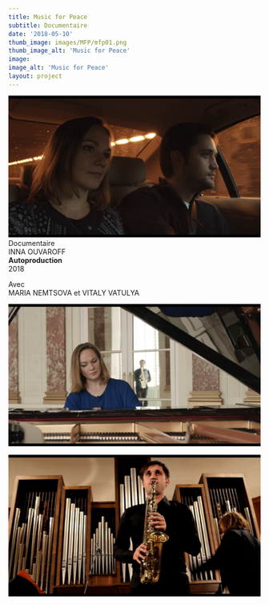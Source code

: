 ```yaml
---
title: Music for Peace
subtitle: Documentaire
date: '2018-05-10'
thumb_image: images/MFP/mfp01.png
thumb_image_alt: 'Music for Peace'
image:
image_alt: 'Music for Peace'
layout: project
---
```


![](/images/MFP/mfp01.png)
<br>
Documentaire <br>
INNA OUVAROFF <br>
**Autoproduction** <br>
2018 <br>

Avec <br>
MARIA NEMTSOVA et VITALY VATULYA

![](/images/MFP/mfp02.png)

![](/images/MFP/mfp04.png)